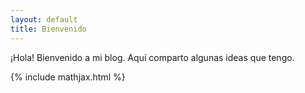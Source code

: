 ```yaml
---
layout: default
title: Bienvenido
---
```


¡Hola! Bienvenido a mi blog. Aquí comparto algunas ideas que tengo.

{% include mathjax.html %}